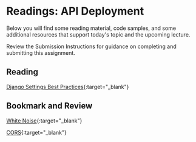 # Readings: API Deployment

Below you will find some reading material, code samples, and some additional resources that support today's topic and the upcoming lecture.

Review the Submission Instructions for guidance on completing and submitting this assignment.

## Reading

[Django Settings Best Practices](https://djangostars.com/blog/configuring-django-settings-best-practices/){:target="_blank"}

<!-- Mix it up! Create the questions with pointed answers, fill in the blank, or opinion/open ended -->

## Bookmark and Review

[White Noise](http://whitenoise.evans.io/en/stable/){:target="_blank"}

[CORS](https://en.m.wikipedia.org/wiki/Cross-origin_resource_sharing){:target="_blank"}
